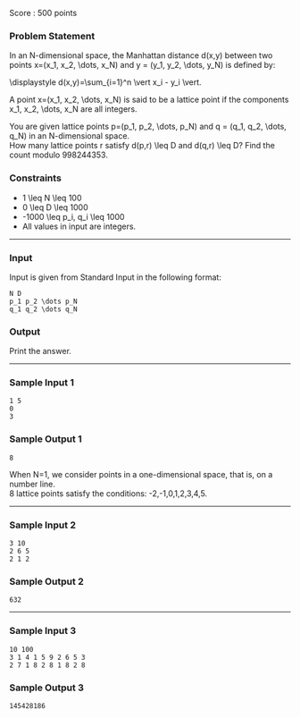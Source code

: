 Score : 500 points

### Problem Statement

In an N-dimensional space, the Manhattan distance d(x,y) between two points x=(x\_1, x\_2, \dots, x\_N) and y = (y\_1, y\_2, \dots, y\_N) is defined by:

\displaystyle d(x,y)=\sum\_{i=1}^n \vert x\_i - y\_i \vert.

A point x=(x\_1, x\_2, \dots, x\_N) is said to be a lattice point if the components x\_1, x\_2, \dots, x\_N are all integers.

You are given lattice points p=(p\_1, p\_2, \dots, p\_N) and q = (q\_1, q\_2, \dots, q\_N) in an N-dimensional space.  
How many lattice points r satisfy d(p,r) \leq D and d(q,r) \leq D? Find the count modulo 998244353.

### Constraints

* 1 \leq N \leq 100
* 0 \leq D \leq 1000
* -1000 \leq p\_i, q\_i \leq 1000
* All values in input are integers.

---

### Input

Input is given from Standard Input in the following format:

```
N D 
p_1 p_2 \dots p_N
q_1 q_2 \dots q_N
```

### Output

Print the answer.

---

### Sample Input 1

```
1 5
0
3
```

### Sample Output 1

```
8
```

When N=1, we consider points in a one-dimensional space, that is, on a number line.  
8 lattice points satisfy the conditions: -2,-1,0,1,2,3,4,5.

---

### Sample Input 2

```
3 10
2 6 5
2 1 2
```

### Sample Output 2

```
632
```

---

### Sample Input 3

```
10 100
3 1 4 1 5 9 2 6 5 3
2 7 1 8 2 8 1 8 2 8
```

### Sample Output 3

```
145428186
```